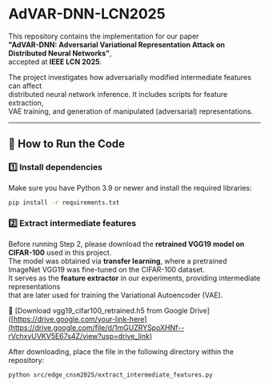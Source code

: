 # AdVAR-DNN-LCN2025

This repository contains the implementation for our paper  
**"AdVAR-DNN: Adversarial Variational Representation Attack on Distributed Neural Networks"**,  
accepted at **IEEE LCN 2025**.

The project investigates how adversarially modified intermediate features can affect  
distributed neural network inference. It includes scripts for feature extraction,  
VAE training, and generation of manipulated (adversarial) representations.

------------------------
## 🚀 How to Run the Code

### 1️⃣ Install dependencies
Make sure you have Python 3.9 or newer and install the required libraries:

```bash
pip install -r requirements.txt
```
### 2️⃣ Extract intermediate features

Before running Step 2, please download the **retrained VGG19 model on CIFAR-100** used in this project.  
The model was obtained via **transfer learning**, where a pretrained ImageNet VGG19 was fine-tuned on the CIFAR-100 dataset.  
It serves as the **feature extractor** in our experiments, providing intermediate representations  
that are later used for training the Variational Autoencoder (VAE).

🔗 [Download vgg19_cifar100_retrained.h5 from Google Drive]([https://drive.google.com/your-link-here](https://drive.google.com/file/d/1mGUZRYSpoXHNf--rVchxyUVKV5E67s4Z/view?usp=drive_link)

After downloading, place the file in the following directory within the repository:

```bash
python src/edge_cnsm2025/extract_intermediate_features.py
```

